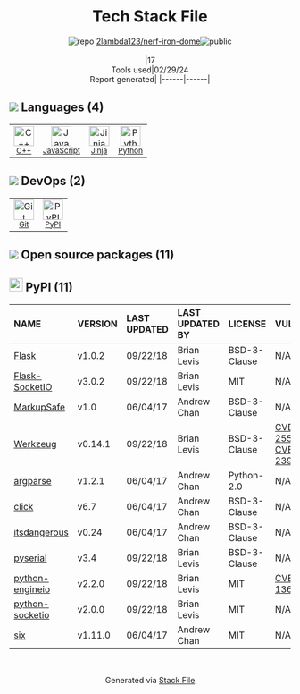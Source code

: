 <!--
&lt;--- Readme.md Snippet without images Start ---&gt;
## Tech Stack
2lambda123/nerf-iron-dome is built on the following main stack:

- [C++](http://www.cplusplus.com/) – Languages
- [JavaScript](https://developer.mozilla.org/en-US/docs/Web/JavaScript) – Languages
- [Jinja](https://palletsprojects.com/p/jinja/) – Templating Languages & Extensions
- [Python](https://www.python.org) – Languages

Full tech stack [here](/techstack.md)

&lt;--- Readme.md Snippet without images End ---&gt;

&lt;--- Readme.md Snippet with images Start ---&gt;
## Tech Stack
2lambda123/nerf-iron-dome is built on the following main stack:

- <img width='25' height='25' src='https://img.stackshare.io/service/1049/cplusplus.png' alt='C++'/> [C++](http://www.cplusplus.com/) – Languages
- <img width='25' height='25' src='https://img.stackshare.io/service/1209/javascript.jpeg' alt='JavaScript'/> [JavaScript](https://developer.mozilla.org/en-US/docs/Web/JavaScript) – Languages
- <img width='25' height='25' src='https://img.stackshare.io/service/2303/New_Project__20_.png' alt='Jinja'/> [Jinja](https://palletsprojects.com/p/jinja/) – Templating Languages & Extensions
- <img width='25' height='25' src='https://img.stackshare.io/service/993/pUBY5pVj.png' alt='Python'/> [Python](https://www.python.org) – Languages

Full tech stack [here](/techstack.md)

&lt;--- Readme.md Snippet with images End ---&gt;
-->
<div align="center">

# Tech Stack File
![](https://img.stackshare.io/repo.svg "repo") [2lambda123/nerf-iron-dome](https://github.com/2lambda123/nerf-iron-dome)![](https://img.stackshare.io/public_badge.svg "public")
<br/><br/>
|17<br/>Tools used|02/29/24 <br/>Report generated|
|------|------|
</div>

## <img src='https://img.stackshare.io/languages.svg'/> Languages (4)
<table><tr>
  <td align='center'>
  <img width='36' height='36' src='https://img.stackshare.io/service/1049/cplusplus.png' alt='C++'>
  <br>
  <sub><a href="http://www.cplusplus.com/">C++</a></sub>
  <br>
  <sub></sub>
</td>

<td align='center'>
  <img width='36' height='36' src='https://img.stackshare.io/service/1209/javascript.jpeg' alt='JavaScript'>
  <br>
  <sub><a href="https://developer.mozilla.org/en-US/docs/Web/JavaScript">JavaScript</a></sub>
  <br>
  <sub></sub>
</td>

<td align='center'>
  <img width='36' height='36' src='https://img.stackshare.io/service/2303/New_Project__20_.png' alt='Jinja'>
  <br>
  <sub><a href="https://palletsprojects.com/p/jinja/">Jinja</a></sub>
  <br>
  <sub></sub>
</td>

<td align='center'>
  <img width='36' height='36' src='https://img.stackshare.io/service/993/pUBY5pVj.png' alt='Python'>
  <br>
  <sub><a href="https://www.python.org">Python</a></sub>
  <br>
  <sub></sub>
</td>

</tr>
</table>

## <img src='https://img.stackshare.io/devops.svg'/> DevOps (2)
<table><tr>
  <td align='center'>
  <img width='36' height='36' src='https://img.stackshare.io/service/1046/git.png' alt='Git'>
  <br>
  <sub><a href="http://git-scm.com/">Git</a></sub>
  <br>
  <sub></sub>
</td>

<td align='center'>
  <img width='36' height='36' src='https://img.stackshare.io/service/12572/-RIWgodF_400x400.jpg' alt='PyPI'>
  <br>
  <sub><a href="https://pypi.org/">PyPI</a></sub>
  <br>
  <sub></sub>
</td>

</tr>
</table>


## <img src='https://img.stackshare.io/group.svg' /> Open source packages (11)</h2>

## <img width='24' height='24' src='https://img.stackshare.io/service/12572/-RIWgodF_400x400.jpg'/> PyPI (11)

|NAME|VERSION|LAST UPDATED|LAST UPDATED BY|LICENSE|VULNERABILITIES|
|:------|:------|:------|:------|:------|:------|
|[Flask](https://pypi.org/project/Flask)|v1.0.2|09/22/18|Brian Levis |BSD-3-Clause|N/A|
|[Flask-SocketIO](https://pypi.org/project/Flask-SocketIO)|v3.0.2|09/22/18|Brian Levis |MIT|N/A|
|[MarkupSafe](https://pypi.org/project/MarkupSafe)|v1.0|06/04/17|Andrew Chan |BSD-3-Clause|N/A|
|[Werkzeug](https://pypi.org/project/Werkzeug)|v0.14.1|09/22/18|Brian Levis |BSD-3-Clause|[CVE-2023-25577](https://github.com/advisories/GHSA-xg9f-g7g7-2323) (High)<br/>[CVE-2023-23934](https://github.com/advisories/GHSA-px8h-6qxv-m22q) (Low)|
|[argparse](https://pypi.org/project/argparse)|v1.2.1|06/04/17|Andrew Chan |Python-2.0|N/A|
|[click](https://pypi.org/project/click)|v6.7|06/04/17|Andrew Chan |BSD-3-Clause|N/A|
|[itsdangerous](https://pypi.org/project/itsdangerous)|v0.24|06/04/17|Andrew Chan |BSD-3-Clause|N/A|
|[pyserial](https://pypi.org/project/pyserial)|v3.4|09/22/18|Brian Levis |BSD-3-Clause|N/A|
|[python-engineio](https://pypi.org/project/python-engineio)|v2.2.0|09/22/18|Brian Levis |MIT|[CVE-2019-13611](https://github.com/advisories/GHSA-j3jp-gvr5-7hwq) (High)|
|[python-socketio](https://pypi.org/project/python-socketio)|v2.0.0|09/22/18|Brian Levis |MIT|N/A|
|[six](https://pypi.org/project/six)|v1.11.0|06/04/17|Andrew Chan |MIT|N/A|

<br/>
<div align='center'>

Generated via [Stack File](https://github.com/marketplace/stack-file)

